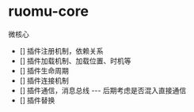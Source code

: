 # ruomu-core
微核心

- [] 插件注册机制，依赖关系
- [] 插件加载机制、加载位置、时机等
- [] 插件生命周期
- [] 插件连接机制
- [] 插件通信，消息总线 --- 后期考虑是否混入直接通信
- [] 插件替换
